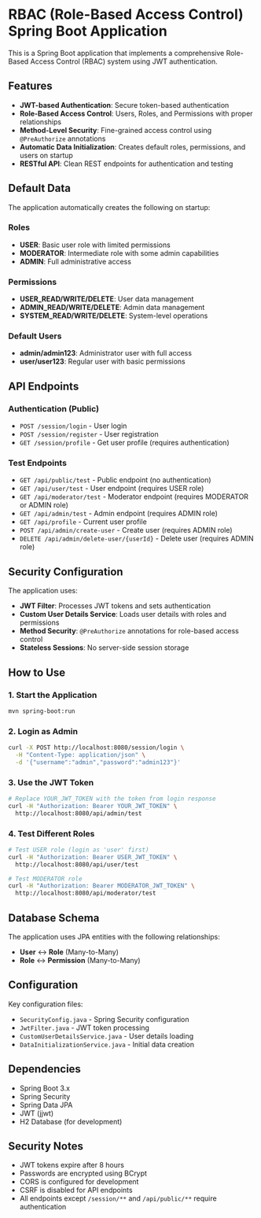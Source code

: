 # RBAC (Role-Based Access Control) Spring Boot Application

This is a Spring Boot application that implements a comprehensive Role-Based Access Control (RBAC) system using JWT authentication.

## Features

- **JWT-based Authentication**: Secure token-based authentication
- **Role-Based Access Control**: Users, Roles, and Permissions with proper relationships
- **Method-Level Security**: Fine-grained access control using `@PreAuthorize` annotations
- **Automatic Data Initialization**: Creates default roles, permissions, and users on startup
- **RESTful API**: Clean REST endpoints for authentication and testing

## Default Data

The application automatically creates the following on startup:

### Roles
- **USER**: Basic user role with limited permissions
- **MODERATOR**: Intermediate role with some admin capabilities
- **ADMIN**: Full administrative access

### Permissions
- **USER_READ/WRITE/DELETE**: User data management
- **ADMIN_READ/WRITE/DELETE**: Admin data management  
- **SYSTEM_READ/WRITE/DELETE**: System-level operations

### Default Users
- **admin/admin123**: Administrator user with full access
- **user/user123**: Regular user with basic permissions

## API Endpoints

### Authentication (Public)
- `POST /session/login` - User login
- `POST /session/register` - User registration
- `GET /session/profile` - Get user profile (requires authentication)

### Test Endpoints
- `GET /api/public/test` - Public endpoint (no authentication)
- `GET /api/user/test` - User endpoint (requires USER role)
- `GET /api/moderator/test` - Moderator endpoint (requires MODERATOR or ADMIN role)
- `GET /api/admin/test` - Admin endpoint (requires ADMIN role)
- `GET /api/profile` - Current user profile
- `POST /api/admin/create-user` - Create user (requires ADMIN role)
- `DELETE /api/admin/delete-user/{userId}` - Delete user (requires ADMIN role)

## Security Configuration

The application uses:
- **JWT Filter**: Processes JWT tokens and sets authentication
- **Custom User Details Service**: Loads user details with roles and permissions
- **Method Security**: `@PreAuthorize` annotations for role-based access control
- **Stateless Sessions**: No server-side session storage

## How to Use

### 1. Start the Application
```bash
mvn spring-boot:run
```

### 2. Login as Admin
```bash
curl -X POST http://localhost:8080/session/login \
  -H "Content-Type: application/json" \
  -d '{"username":"admin","password":"admin123"}'
```

### 3. Use the JWT Token
```bash
# Replace YOUR_JWT_TOKEN with the token from login response
curl -H "Authorization: Bearer YOUR_JWT_TOKEN" \
  http://localhost:8080/api/admin/test
```

### 4. Test Different Roles
```bash
# Test USER role (login as 'user' first)
curl -H "Authorization: Bearer USER_JWT_TOKEN" \
  http://localhost:8080/api/user/test

# Test MODERATOR role
curl -H "Authorization: Bearer MODERATOR_JWT_TOKEN" \
  http://localhost:8080/api/moderator/test
```

## Database Schema

The application uses JPA entities with the following relationships:
- **User** ↔ **Role** (Many-to-Many)
- **Role** ↔ **Permission** (Many-to-Many)

## Configuration

Key configuration files:
- `SecurityConfig.java` - Spring Security configuration
- `JwtFilter.java` - JWT token processing
- `CustomUserDetailsService.java` - User details loading
- `DataInitializationService.java` - Initial data creation

## Dependencies

- Spring Boot 3.x
- Spring Security
- Spring Data JPA
- JWT (jjwt)
- H2 Database (for development)

## Security Notes

- JWT tokens expire after 8 hours
- Passwords are encrypted using BCrypt
- CORS is configured for development
- CSRF is disabled for API endpoints
- All endpoints except `/session/**` and `/api/public/**` require authentication 